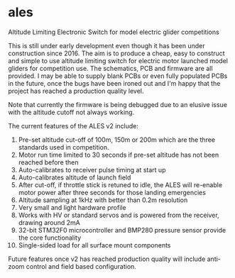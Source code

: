 # ales
Altitude Limiting Electronic Switch for model electric glider competitions

This is still under early development even though it has been under construction since 2016. The aim is to produce a cheap,
easy to construct and simple to use altitude limiting switch for electric motor launched model gliders for competition use.
The schematics, PCB and firmware are all provided. I may be able to supply blank PCBs or even fully populated PCBs in the future,
once the bugs have been ironed out and I'm happy that the project has reached a production quality level.

Note that currently the firmware is being debugged due to an elusive issue with the altitude cutoff not always working.

The current features of the ALES v2 include:
1) Pre-set altitude cut-off of 100m, 150m or 200m which are the three standards used in competition.
2) Motor run time limited to 30 seconds if pre-set altitude has not been reached before then
3) Auto-calibrates to receiver pulse timing at start up
4) Auto-calibrates altitude of launch field
5) After cut-off, if throttle stick is retuned to idle, the ALES will re-enable motor power after three seconds for those landing emergencies
6) Altitude sampling at 1kHz with better than 0.2m resolution
7) Very small and light hardware profile
8) Works with HV or standard servos and is powered from the receiver, drawing around 2mA
9) 32-bit STM32F0 microcontroller and BMP280 pressure sensor provide the core functionality
10) Single-sided load for all surface mount components

Future features once v2 has reached production quality will include anti-zoom control and field based configuration.

